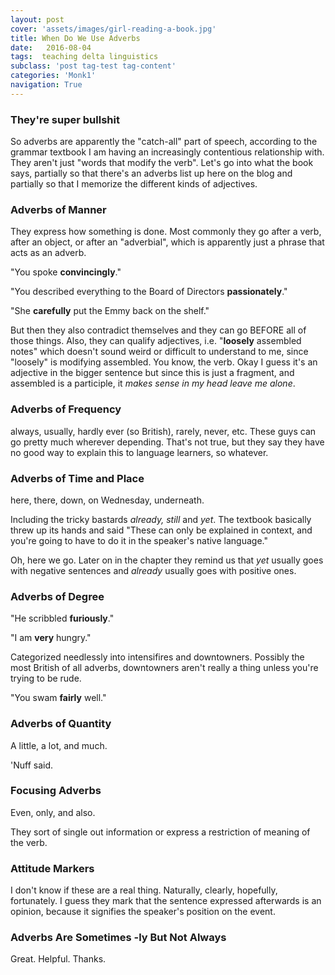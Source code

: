 ```yaml
---
layout: post
cover: 'assets/images/girl-reading-a-book.jpg'
title: When Do We Use Adverbs
date:   2016-08-04
tags:  teaching delta linguistics
subclass: 'post tag-test tag-content'
categories: 'Monk1'
navigation: True
---
```

### They're super bullshit

So adverbs are apparently the "catch-all" part of speech, according to the grammar textbook I am having an increasingly contentious relationship with. They aren't just "words that modify the verb". Let's go into what the book says, partially so that there's an adverbs list up here on the blog and partially so that I memorize the different kinds of adjectives.

### Adverbs of Manner

They express how something is done. Most commonly they go after a verb, after an object, or after an "adverbial", which is apparently just a phrase that acts as an adverb.

"You spoke **convincingly**."

"You described everything to the Board of Directors **passionately**."

"She **carefully** put the Emmy back on the shelf."

But then they also contradict themselves and they can go BEFORE all of those things.  Also, they can qualify adjectives, i.e. "**loosely** assembled notes" which doesn't sound weird or difficult to understand to me, since "loosely" is modifying assembled. You know, the verb. Okay I guess it's an adjective in the bigger sentence but since this is just a fragment, and assembled is a participle, it *makes sense in my head leave me alone*.

### Adverbs of Frequency

always, usually, hardly ever (so British), rarely, never, etc. These guys can go pretty much wherever depending. That's not true, but they say they have no good way to explain this to language learners, so whatever.

### Adverbs of Time and Place

here, there, down, on Wednesday, underneath.

Including the tricky bastards *already, still* and *yet*. The textbook basically threw up its hands and said "These can only be explained in context, and you're going to have to do it in the speaker's native language." 

Oh, here we go. Later on in the chapter they remind us that *yet* usually goes with negative sentences and *already* usually goes with positive ones. 

### Adverbs of Degree

"He scribbled **furiously**."

"I am **very** hungry."

Categorized needlessly into intensifires and downtowners. Possibly the most British of all adverbs, downtowners aren't really a thing unless you're trying to be rude. 

"You swam **fairly** well."

### Adverbs of Quantity

A little, a lot, and much. 

'Nuff said.

### Focusing Adverbs

Even, only, and also. 

They sort of single out information or express a restriction of meaning of the verb.

### Attitude Markers

I don't know if these are a real thing. Naturally, clearly, hopefully, fortunately. I guess they mark that the sentence expressed afterwards is an opinion, because it signifies the speaker's position on the event. 

### Adverbs Are Sometimes -ly But Not Always

Great. Helpful. Thanks. 